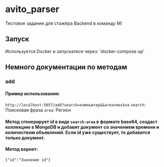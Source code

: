 # avito_parser
Тестовое задание для стажёра Backend в команду MI
## Запуск
Используется Docker и запускатеся через:
'docker-compose up'
## Немного документации по методам
### add
#### Пример использования:
`http://localhost:5057/add?search=компьютер&&area=moskva`
`search`: Поисковая фраза
`area`: Регион
#### Метод сгенерирует id в виде `search:area` в формате base64, создаст коллекцию в MongoDB и добавит документ со значением времени и количеством объявлений. Если id уже существует, то добавится только документ.  
#### Метод вернет:
`{"id":"Значение id"}`
